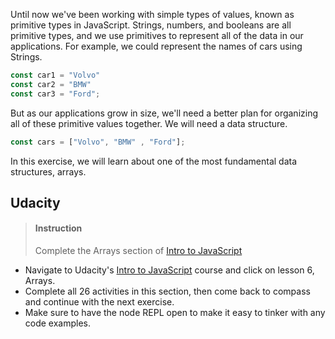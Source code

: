 

Until now we've been working with simple types of values, known as primitive types in JavaScript. Strings, numbers, and booleans are all primitive types, and we use primitives to represent all of the data in our applications. For example, we could represent the names of cars using Strings.

```js
const car1 = "Volvo"
const car2 = "BMW" 
const car3 = "Ford";
```

But as our applications grow in size, we'll need a better plan for organizing all of these primitive values together. We will need a data structure.

```js
const cars = ["Volvo", "BMW" , "Ford"];
```

In this exercise, we will learn about one of the most fundamental data structures, arrays.

## Udacity

> #### Instruction
> Complete the Arrays section of [Intro to JavaScript](https://classroom.udacity.com/courses/ud803) 

* Navigate to Udacity's [Intro to JavaScript](https://classroom.udacity.com/courses/ud803) course and click on lesson 6, Arrays.
* Complete all 26 activities in this section, then come back to compass and continue with the next exercise.
* Make sure to have the node REPL open to make it easy to tinker with any code examples. 


